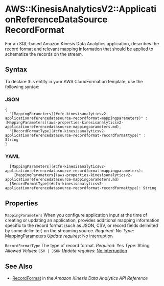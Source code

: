 # AWS::KinesisAnalyticsV2::ApplicationReferenceDataSource RecordFormat<a name="aws-properties-kinesisanalyticsv2-applicationreferencedatasource-recordformat"></a>

 For an SQL\-based Amazon Kinesis Data Analytics application, describes the record format and relevant mapping information that should be applied to schematize the records on the stream\.

## Syntax<a name="aws-properties-kinesisanalyticsv2-applicationreferencedatasource-recordformat-syntax"></a>

To declare this entity in your AWS CloudFormation template, use the following syntax:

### JSON<a name="aws-properties-kinesisanalyticsv2-applicationreferencedatasource-recordformat-syntax.json"></a>

```
{
  "[MappingParameters](#cfn-kinesisanalyticsv2-applicationreferencedatasource-recordformat-mappingparameters)" : [MappingParameters](aws-properties-kinesisanalyticsv2-applicationreferencedatasource-mappingparameters.md),
  "[RecordFormatType](#cfn-kinesisanalyticsv2-applicationreferencedatasource-recordformat-recordformattype)" : String
}
```

### YAML<a name="aws-properties-kinesisanalyticsv2-applicationreferencedatasource-recordformat-syntax.yaml"></a>

```
  [MappingParameters](#cfn-kinesisanalyticsv2-applicationreferencedatasource-recordformat-mappingparameters):
    [MappingParameters](aws-properties-kinesisanalyticsv2-applicationreferencedatasource-mappingparameters.md)
  [RecordFormatType](#cfn-kinesisanalyticsv2-applicationreferencedatasource-recordformat-recordformattype): String
```

## Properties<a name="aws-properties-kinesisanalyticsv2-applicationreferencedatasource-recordformat-properties"></a>

`MappingParameters`  <a name="cfn-kinesisanalyticsv2-applicationreferencedatasource-recordformat-mappingparameters"></a>
When you configure application input at the time of creating or updating an application, provides additional mapping information specific to the record format \(such as JSON, CSV, or record fields delimited by some delimiter\) on the streaming source\.
*Required*: No
*Type*: [MappingParameters](aws-properties-kinesisanalyticsv2-applicationreferencedatasource-mappingparameters.md)
*Update requires*: [No interruption](https://docs.aws.amazon.com/AWSCloudFormation/latest/UserGuide/using-cfn-updating-stacks-update-behaviors.html#update-no-interrupt)

`RecordFormatType`  <a name="cfn-kinesisanalyticsv2-applicationreferencedatasource-recordformat-recordformattype"></a>
The type of record format\.
*Required*: Yes
*Type*: String
*Allowed Values*: `CSV | JSON`
*Update requires*: [No interruption](https://docs.aws.amazon.com/AWSCloudFormation/latest/UserGuide/using-cfn-updating-stacks-update-behaviors.html#update-no-interrupt)

## See Also<a name="aws-properties-kinesisanalyticsv2-applicationreferencedatasource-recordformat--seealso"></a>
+  [RecordFormat](https://docs.aws.amazon.com/kinesisanalytics/latest/apiv2/API_RecordFormat.html) in the *Amazon Kinesis Data Analytics API Reference*
